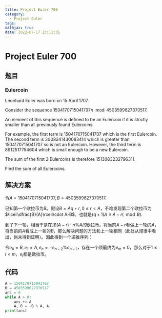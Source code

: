 ```yaml
---
title: Project Euler 700
category:
  - Project Euler
tags:
mathjax: true
date: 2022-07-17 23:11:35
---
```


<escape><!-- more --></escape>

# Project Euler 700

## 题目

### Eulercoin

Leonhard Euler was born on $15$ April $1707$.

Consider the sequence $1504170715041707n \mod 4503599627370517$.

An element of this sequence is defined to be an Eulercoin if it is strictly smaller than all previously found Eulercoins.

For example, the first term is $1504170715041707$ which is the first Eulercoin. The second term is $3008341430083414$ which is greater than $1504170715041707$ so is not an Eulercoin. However, the third term is $8912517754604$ which is small enough to be a new Eulercoin.

The sum of the first $2$ Eulercoins is therefore $1513083232796311$.

Find the sum of all Eulercoins.

## 解决方案

令$A=1504170715041707,B=4503599627370517.$

已知第一个欧拉币为$B$。假设$B=Aq+r,0\le r< A$，不难发现第二个欧拉币为$\lceil\dfrac{B}{A}\rceil\cdot A-B$，也就是$(q+1)A\equiv A-r(\mod B)$.

到了下一轮，相当于是在求$(A-r)\cdot n\%A的$欧拉币。将当前$A-r$看做上一轮的$A$，将当前的$A$看成上一轮的$B$，那么解决问题的方法和上一轮相同（此处从规律中看出，尚未得到证明）。因此得到一个递推序列：

令$e_0=B,e_1=A,e_n=-e_{n-2}\%e_{n-1}$，存在一个项最终为$e_m=0$，那么对于$1\le i< m$，$e_i$都是欧拉币。

## 代码

```py
A = 1504170715041707
B = 4503599627370517
ans = 0
while A > 0:
    ans += A
    A, B = -B % A, A
print(ans)

```
